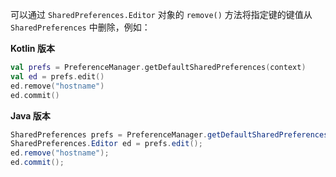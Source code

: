 可以通过 `SharedPreferences.Editor` 对象的 `remove()` 方法将指定键的键值从 `SharedPreferences` 中删除，例如：

**Kotlin 版本**

```kotlin
val prefs = PreferenceManager.getDefaultSharedPreferences(context)
val ed = prefs.edit()
ed.remove("hostname")
ed.commit()
```

**Java 版本**

```Java
SharedPreferences prefs = PreferenceManager.getDefaultSharedPreferences(context);
SharedPreferences.Editor ed = prefs.edit();
ed.remove("hostname");
ed.commit();
```


